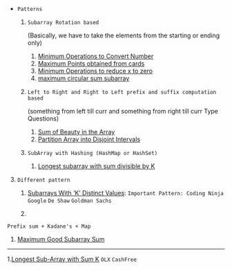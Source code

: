 
* `Patterns`
   1. `Subarray Rotation based`

      (Basically, we have to take the elements from the starting or ending only)
      1. [Minimum Operations to Convert Number](https://leetcode.com/problems/minimum-operations-to-convert-number/description/)
      2. [Maximum Points obtained from cards](https://leetcode.com/problems/maximum-points-you-can-obtain-from-cards/description/)
      3. [Minimum Operations to reduce x to zero](https://leetcode.com/problems/minimum-operations-to-reduce-x-to-zero/description/)
      4. [maximum circular sum subarray](https://leetcode.com/problems/maximum-sum-circular-subarray/)

   2. `Left to Right and Right to Left prefix and suffix computation based`
      
      (something from left till curr and something from right till curr Type Questions)
      1. [Sum of Beauty in the Array](https://leetcode.com/problems/sum-of-beauty-in-the-array/description/)
      2. [Partition Array into Disjoint Intervals](https://leetcode.com/problems/partition-array-into-disjoint-intervals/description/)
  3. `SubArray with Hashing (HashMap or HashSet)`
     1. [Longest subarray with sum divisible by K](https://www.geeksforgeeks.org/problems/longest-subarray-with-sum-divisible-by-k1259/1)

3. `Different pattern`
    1. [Subarrays With ‘K’ Distinct Values](https://tinyl.io/9yZb): `Important Pattern: Coding Ninja`  `Google` `De Shaw` `Goldman Sachs`
  
    2. 
`Prefix sum + Kadane's + Map`
1. [Maximum Good Subarray Sum](https://tinyl.io/AggW)


-----
1.[Longest Sub-Array with Sum K](https://tinyl.io/AjEJ) `OLX` `CashFree`
